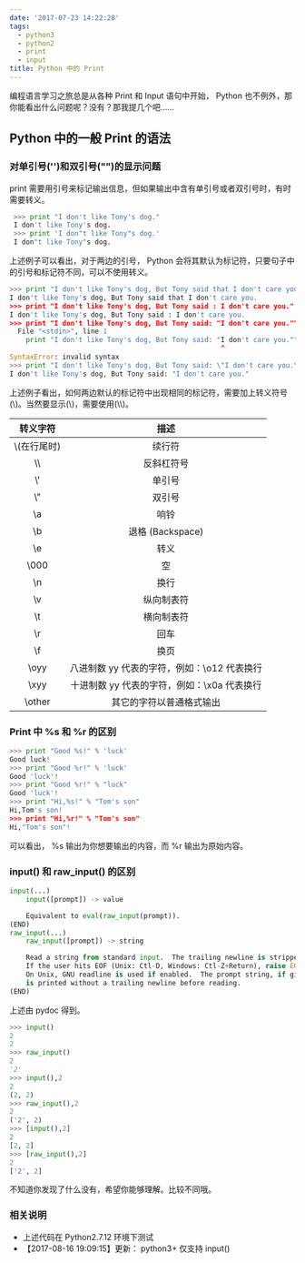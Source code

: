 ```yaml
---
date: '2017-07-23 14:22:28'
tags:
  - python3
  - python2
  - print
  - input
title: Python 中的 Print
---
```


编程语言学习之旅总是从各种 Print 和 Input 语句中开始， Python 也不例外，那你能看出什么问题呢？没有？那我提几个吧……

<!--more-->

## Python 中的一般 Print 的语法

### 对单引号('')和双引号("")的显示问题

print 需要用引号来标记输出信息，但如果输出中含有单引号或者双引号时，有时需要转义。

```python
 >>> print "I don't like Tony's dog."
 I don't like Tony's dog.
 >>> print 'I don"t like Tony"s dog.'
 I don"t like Tony"s dog.
```

上述例子可以看出，对于两边的引号， Python 会将其默认为标记符，只要句子中的引号和标记符不同，可以不使用转义。

```python
>>> print "I don't like Tony's dog, But Tony said that I don't care you."
I don't like Tony's dog, But Tony said that I don't care you.
>>> print "I don't like Tony's dog, But Tony said : I don't care you."
I don't like Tony's dog, But Tony said : I don't care you.
>>> print "I don't like Tony's dog, But Tony said: "I don't care you.""
  File "<stdin>", line 1
    print "I don't like Tony's dog, But Tony said: "I don't care you.""
                                                    ^
SyntaxError: invalid syntax
>>> print "I don't like Tony's dog, But Tony said: \"I don't care you.\""
I don't like Tony's dog, But Tony said: "I don't care you."
```

上述例子看出，如何两边默认的标记符中出现相同的标记符，需要加上转义符号(\\)。当然要显示(\\)，需要使用(\\\\)。

|   转义字符   |                     描述                     |
| :----------: | :------------------------------------------: |
| \\(在行尾时) |                    续行符                    |
|     \\\\     |                  反斜杠符号                  |
|     \\'      |                    单引号                    |
|     \\"      |                    双引号                    |
|     \\a      |                     响铃                     |
|     \\b      |               退格 (Backspace)               |
|     \\e      |                     转义                     |
|    \\000     |                      空                      |
|     \\n      |                     换行                     |
|     \\v      |                  纵向制表符                  |
|     \\t      |                  横向制表符                  |
|     \\r      |                     回车                     |
|     \\f      |                     换页                     |
|    \\oyy     | 八进制数 yy 代表的字符，例如：\\o12 代表换行 |
|    \\xyy     | 十进制数 yy 代表的字符，例如：\\x0a 代表换行 |
|   \\other    |           其它的字符以普通格式输出           |

### Print 中 %s 和 %r 的区别

```python
>>> print "Good %s!" % 'luck'
Good luck!
>>> print "Good %r!" % 'luck'
Good 'luck'!
>>> print "Good %r!" % "luck"
Good 'luck'!
>>> print "Hi,%s!" % "Tom's son"
Hi,Tom's son!
>>> print "Hi,%r!" % "Tom's son"
Hi,"Tom's son"!
```

可以看出， %s 输出为你想要输出的内容，而 %r 输出为原始内容。

### input() 和 raw_input() 的区别

```python
input(...)
    input([prompt]) -> value

    Equivalent to eval(raw_input(prompt)).
(END)
raw_input(...)
    raw_input([prompt]) -> string

    Read a string from standard input.  The trailing newline is stripped.
    If the user hits EOF (Unix: Ctl-D, Windows: Ctl-Z+Return), raise EOFError.
    On Unix, GNU readline is used if enabled.  The prompt string, if given,
    is printed without a trailing newline before reading.
(END)
```

上述由 pydoc 得到。

```python
>>> input()
2
2
>>> raw_input()
2
'2'
>>> input(),2
2
(2, 2)
>>> raw_input(),2
2
('2', 2)
>>> [input(),2]
2
[2, 2]
>>> [raw_input(),2]
2
['2', 2]
```

不知道你发现了什么没有，希望你能够理解。比较不同哦。

### 相关说明

- 上述代码在 Python2.7.12 环境下测试
- 【2017-08-16 19:09:15】更新： python3+ 仅支持 input()
